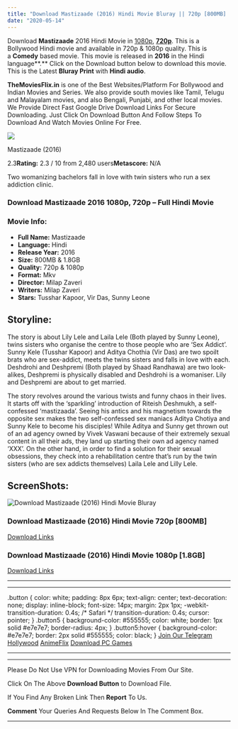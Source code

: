 ```yaml
---
title: "Download Mastizaade (2016) Hindi Movie Bluray || 720p [800MB] || 1080p [1.8GB]"
date: "2020-05-14"
---
```


Download **Mastizaade** 2016 Hindi Movie in [1080p](https://1moviesflix.com/1080p-movies/), [**720p**](https://1moviesflix.com/720p-movies/). This is a Bollywood Hindi movie and available in 720p & 1080p quality. This is a **Comedy** based movie. This movie is released in **2016** in the Hindi language**.** Click on the Download button below to download this movie. This is the Latest **Bluray Print** with **Hindi audio**.

**TheMoviesFlix.in** is one of the Best Websites/Platform For Bollywood and Indian Movies and Series. We also provide south movies like Tamil, Telugu and Malayalam movies, and also Bengali, Punjabi, and other local movies. We Provide Direct Fast Google Drive Download Links For Secure Downloading. Just Click On Download Button And Follow Steps To Download And Watch Movies Online For Free.

[![](https://m.media-amazon.com/images/M/MV5BMzk0NjIxMjg2NV5BMl5BanBnXkFtZTgwMDk5NzY2NzE@._V1_SX300.jpg)](https://www.imdb.com/title/tt3726012/ "Mastizaade")

Mastizaade (2016)

2.3**Rating:** 2.3 / 10 from 2,480 users**Metascore:** N/A

Two womanizing bachelors fall in love with twin sisters who run a sex addiction clinic.

### Download Mastizaade 2016 1080p, 720p – Full Hindi Movie

### Movie Info:

- **Full Name:** Mastizaade
- **Language:** Hindi
- **Release Year:** 2016
- **Size:** 800MB & 1.8GB
- **Quality:** 720p & 1080p
- **Format:** Mkv
- **Director:** Milap Zaveri
- **Writers:** Milap Zaveri
- **Stars:** Tusshar Kapoor, Vir Das, Sunny Leone

## Storyline:

The story is about Lily Lele and Laila Lele (Both played by Sunny Leone), twins sisters who organise the centre to those people who are ‘Sex Addict’. Sunny Kele (Tusshar Kapoor) and Aditya Chothia (Vir Das) are two spoilt brats who are sex-addict, meets the twins sisters and falls in love with each. Deshdrohi and Deshpremi (Both played by Shaad Randhawa) are two look-alikes, Deshpremi is physically disabled and Deshdrohi is a womaniser. Lily and Deshpremi are about to get married.

The story revolves around the various twists and funny chaos in their lives. It starts off with the ‘sparkling’ introduction of Riteish Deshmukh, a self-confessed ‘mastizaada’. Seeing his antics and his magnetism towards the opposite sex makes the two self-confessed sex maniacs Aditya Chotiya and Sunny Kele to become his disciples! While Aditya and Sunny get thrown out of an ad agency owned by Vivek Vaswani because of their extremely sexual content in all their ads, they land up starting their own ad agency named ‘XXX’. On the other hand, in order to find a solution for their sexual obsessions, they check into a rehabilitation centre that’s run by the twin sisters (who are sex addicts themselves) Laila Lele and Lilly Lele.

## ScreenShots:

![Download Mastizaade (2016) Hindi Movie Bluray](https://i.imgur.com/GTIMfAo.jpg)

### Download Mastizaade (2016) Hindi Movie 720p \[800MB\]

[Download Links](https://1moviesflix.com?a270777880=Y0wwZVI0dTUwa3ZYODkrSzNWeGI3c3hRaDFqUC9NRC9nYUwvMEFoVXplc0E3b3B3UW1LV2w5OE5MUjdZdENFb282UXpHbUFpUEFnek92TU9IUTlNdHMwSHlsTTRUblE4YWt4YjZGM0cybjg9)

### Download Mastizaade (2016) Hindi Movie 1080p \[1.8GB\] 

[Download Links](https://1moviesflix.com?a270777880=Y0wwZVI0dTUwa3ZYODkrSzNWeGI3c3hRaDFqUC9NRC9nYUwvMEFoVXplc0E3b3B3UW1LV2w5OE5MUjdZdENFb1BzcTN4cWdwdlo3SzVuYTVFT0dZc3lqNnNHTmVBNFRIczl3OVlXQXZ3OGM9)

* * *

* * *

.button { color: white; padding: 8px 6px; text-align: center; text-decoration: none; display: inline-block; font-size: 14px; margin: 2px 1px; -webkit-transition-duration: 0.4s; /\* Safari \*/ transition-duration: 0.4s; cursor: pointer; } .button5 { background-color: #555555; color: white; border: 1px solid #e7e7e7; border-radius: 4px; } .button5:hover { background-color: #e7e7e7; border: 2px solid #555555; color: black; } [Join Our Telegram](http://gdrivepro.xyz/join.php) [Hollywood](https://moviesverse.com/) [AnimeFlix](https://animeflix.in/) [Download PC Games](https://gamesflix.net/)  

* * *

* * *

  

Please Do Not Use VPN for Downloading Movies From Our Site.

Click On The Above **Download Button** to Download File.

If You Find Any Broken Link Then **Report** To Us.

**Comment** Your Queries And Requests Below In The Comment Box.

* * *
